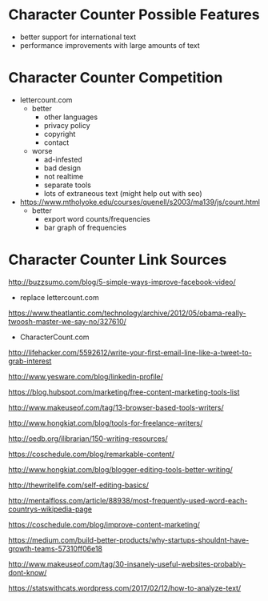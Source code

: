 # Character Counter Possible Features

* better support for international text
* performance improvements with large amounts of text

# Character Counter Competition

* lettercount.com
  * better
    * other languages
    * privacy policy
    * copyright
    * contact
  * worse
    * ad-infested
    * bad design
    * not realtime
    * separate tools
    * lots of extraneous text (might help out with seo)
* https://www.mtholyoke.edu/courses/quenell/s2003/ma139/js/count.html
  * better
    * export word counts/frequencies
    * bar graph of frequencies

# Character Counter Link Sources

http://buzzsumo.com/blog/5-simple-ways-improve-facebook-video/

* replace lettercount.com

https://www.theatlantic.com/technology/archive/2012/05/obama-really-twoosh-master-we-say-no/327610/

* CharacterCount.com

http://lifehacker.com/5592612/write-your-first-email-line-like-a-tweet-to-grab-interest

http://www.yesware.com/blog/linkedin-profile/

https://blog.hubspot.com/marketing/free-content-marketing-tools-list

http://www.makeuseof.com/tag/13-browser-based-tools-writers/

http://www.hongkiat.com/blog/tools-for-freelance-writers/

http://oedb.org/ilibrarian/150-writing-resources/

https://coschedule.com/blog/remarkable-content/

http://www.hongkiat.com/blog/blogger-editing-tools-better-writing/

http://thewritelife.com/self-editing-basics/

http://mentalfloss.com/article/88938/most-frequently-used-word-each-countrys-wikipedia-page

https://coschedule.com/blog/improve-content-marketing/

https://medium.com/build-better-products/why-startups-shouldnt-have-growth-teams-57310ff06e18

http://www.makeuseof.com/tag/30-insanely-useful-websites-probably-dont-know/

https://statswithcats.wordpress.com/2017/02/12/how-to-analyze-text/